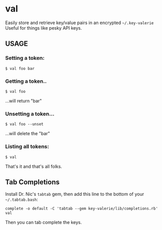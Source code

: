 # val

Easily store and retrieve key/value pairs in an encrypted `~/.key-valerie`
Useful for things like pesky API keys.

## USAGE

### Setting a token:

    $ val foo bar

### Getting a token..

    $ val foo

...will return "bar"

### Unsetting a token...

    $ val foo --unset

...will delete the "bar"

### Listing all tokens:

    $ val

That's it and that's all folks.

## Tab Completions

Install Dr. Nic's `tabtab` gem, then add this line to the bottom
of your `~/.tabtab.bash`:

    complete -o default -C 'tabtab --gem key-valerie/lib/completions.rb' val

Then you can tab complete the keys.
